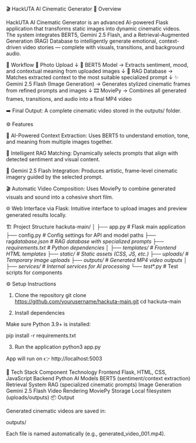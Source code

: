 🎬 HackUTA AI Cinematic Generator
🧠 Overview

HackUTA AI Cinematic Generator is an advanced AI-powered Flask application that transforms static images into dynamic cinematic videos.
The system integrates BERT5, Gemini 2.5 Flash, and a Retrieval-Augmented Generation (RAG) Database to intelligently generate emotional, context-driven video stories — complete with visuals, transitions, and background audio.

🚀 Workflow
📸 Photo Upload
↓
🤖 BERT5 Model
→ Extracts sentiment, mood, and contextual meaning from uploaded images
↓
🧠 RAG Database
→ Matches extracted context to the most suitable specialized prompt
↓
✨ Gemini 2.5 Flash (Image Generation)
→ Generates stylized cinematic frames from refined prompts and images
↓
🎞️ MoviePy
→ Combines all generated frames, transitions, and audio into a final MP4 video

➡️ Final Output: A complete cinematic video stored in the outputs/ folder.

⚙️ Features

🧩 AI-Powered Context Extraction: Uses BERT5 to understand emotion, tone, and meaning from multiple images together.

🧠 Intelligent RAG Matching: Dynamically selects prompts that align with detected sentiment and visual content.

🎨 Gemini 2.5 Flash Integration: Produces artistic, frame-level cinematic imagery guided by the selected prompt.

🎬 Automatic Video Composition: Uses MoviePy to combine generated visuals and sound into a cohesive short film.

🌐 Web Interface via Flask: Intuitive interface to upload images and preview generated results locally.

🏗️ Project Structure
hackuta-main/
│
├── app.py # Flask main application
├── config.py # Config settings for API and model paths
├── rag*database.json # RAG database with specialized prompts
├── requirements.txt # Python dependencies
│
├── templates/ # Frontend HTML templates
├── static/ # Static assets (CSS, JS, etc.)
├── uploads/ # Temporary image uploads
├── outputs/ # Generated MP4 video outputs
│
├── services/ # Internal services for AI processing
└── test*\*.py # Test scripts for components

⚙️ Setup Instructions

1. Clone the repository
   git clone https://github.com/yourusername/hackuta-main.git
   cd hackuta-main

2. Install dependencies

Make sure Python 3.9+ is installed:

pip install -r requirements.txt

3. Run the application
   python3 app.py

App will run on
👉 http://localhost:5003

🧠 Tech Stack
Component Technology
Frontend Flask, HTML, CSS, JavaScript
Backend Python
AI Models BERT5 (sentiment/context extraction)
Retrieval System RAG (specialized cinematic prompts)
Image Generation Gemini 2.5 Flash
Video Rendering MoviePy
Storage Local filesystem (uploads/outputs)
📦 Output

Generated cinematic videos are saved in:

outputs/

Each file is named automatically (e.g., generated_video_001.mp4).
